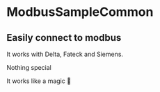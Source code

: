 ﻿# ModbusSampleCommon

## Easily connect to modbus
It works with Delta, Fateck and Siemens.

Nothing special


It works like a magic 🚗

